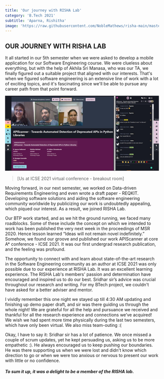 ```yaml
---
title: 'Our journey with RISHA Lab'
category: 'B.Tech 2021'
subtitle: 'Aparna, Rishitha'
image: 'https://raw.githubusercontent.com/NobleMathews/risha-main/master/src/Pages/_images/aparna.jpg'
---
```


## OUR JOURNEY WITH RISHA LAB 

It all started in our 5th semester when we were asked to develop a mobile application for our Software Engineering course. We were clueless about everything, but with the help of Akhila Sri Manasa, who was our TA, we finally figured out a suitable project that aligned with our interests. That's when we figured software engineering is an extensive line of work with a lot of exciting topics, and it's fascinating since we'll be able to pursue any career path from that point forward.

<div>
  <img src="https://raw.githubusercontent.com/NobleMathews/risha-main/master/src/Pages/_images/aparna.jpg">
</div>

  > [Us at ICSE 2021 virtual conference - breakout room]

Moving forward, in our next semester, we worked on Data-driven Requirements Engineering and even wrote a draft paper - REQKIT. Developing software solutions and aiding the software engineering community worldwide by publicizing our work is undoubtedly appealing, which piqued our interest. As a result, we joined RISHA Lab.

Our BTP work started, and as we hit the ground running, we faced many roadblocks. Some of these include the concept on which we intended to work has been published the very next week in the proceedings of MSR 2020. Hence lesson learned “Ideas will not remain novel indefinitely.” Somehow, we found our groove and published our work APIScanner at core A* conference - ICSE 2021. It was our first undergrad research publication, and the feeling was profound.


The opportunity to connect with and learn about state-of-the-art research in the Software Engineering community as an author at ICSE 2021 was only possible due to our experience at RISHA Lab. It was an excellent learning experience. The RISHA Lab's members' passion and determination have encouraged and inspired us to do our best. Sridhar sir’s advice was crucial throughout our research and writing. For my BTech project, we couldn't have asked for a better adviser and mentor.  

I vividly remember this one night we stayed up till 4:30 AM updating and finishing up demo paper draft, and sir was there guiding us through the whole night! We are grateful for all the help and pursuance we received and thankful for all the research experience and connections we’ve acquired! We wish we had spent more time physically during the last two semesters, which have only been virtual. We also miss team-outing :( 

Okay, I have to say it: Sridhar sir has a lot of patience. We once missed a couple of scrum updates, yet he kept persuading us, asking us to be more empathetic :). He always encouraged us to keep pushing our boundaries. He was there supporting us when we were lost and didn't know which direction to go or when we were too anxious or nervous to present our work with little or no confidence. 

##### To sum it up, it was a delight to be a member of the RISHA lab. 